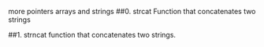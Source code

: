 more pointers arrays and strings
##0. strcat
Function that concatenates two strings

##1. strncat
function that concatenates two strings.
